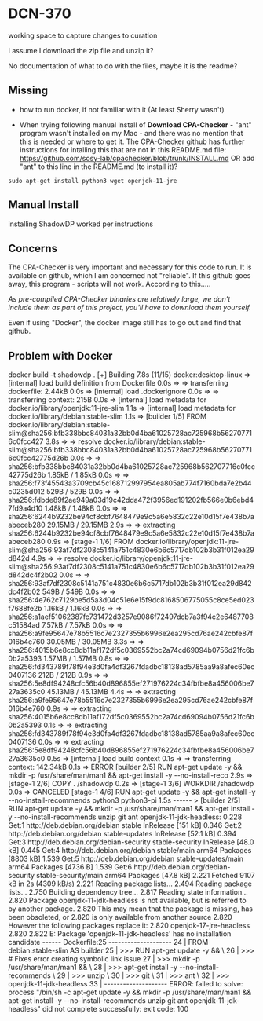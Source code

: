 # DCN-370
working space to capture changes to curation

I assume I download the zip file and unzip it?

No documentation of what to do with the files, maybe it is the readme?

## Missing ##
- how to run docker, if not familiar with it (At least Sherry wasn't)

- When trying following manual install of **Download CPA-Checker** - "ant" program wasn't installed on my Mac - and there was no mention that this is needed or where to get it. The CPA-Checker github has further instructions for intalling this that are not in this README.md file: https://github.com/sosy-lab/cpachecker/blob/trunk/INSTALL.md OR add "ant" to this line in the README.md (to install it)?

`sudo apt-get install python3 wget openjdk-11-jre`


## Manual Install ##
installing ShadowDP worked per instructions

## Concerns ##
The CPA-Checker is very important and necessary for this code to run. It is available on github, which I am concerned not "reliable". If this github goes away, this program - scripts will not work. According to this.....

_As pre-compiled CPA-Checker binaries are relatively large, we don't include them as part of this project, you'll have to download them yourself._

Even if using "Docker", the docker image still has to go out and find that github.

## Problem with Docker ##

<div>
docker build -t shadowdp .
[+] Building 7.8s (11/15)                                                                                      docker:desktop-linux
 => [internal] load build definition from Dockerfile                                                                           0.0s
 => => transferring dockerfile: 2.44kB                                                                                         0.0s
 => [internal] load .dockerignore                                                                                              0.0s
 => => transferring context: 215B                                                                                              0.0s
 => [internal] load metadata for docker.io/library/openjdk:11-jre-slim                                                         1.1s
 => [internal] load metadata for docker.io/library/debian:stable-slim                                                          1.1s
 => [builder 1/5] FROM docker.io/library/debian:stable-slim@sha256:bfb338bbc84031a32bb0d4ba61025728ac725968b562707716c0fcc427  3.8s
 => => resolve docker.io/library/debian:stable-slim@sha256:bfb338bbc84031a32bb0d4ba61025728ac725968b562707716c0fcc42775d26b    0.0s
 => => sha256:bfb338bbc84031a32bb0d4ba61025728ac725968b562707716c0fcc42775d26b 1.85kB / 1.85kB                                 0.0s
 => => sha256:f73f45543a3709cb45c168712997954ea805ab774f7160bda7e2b44c0235d012 529B / 529B                                     0.0s
 => => sha256:fdbde89f2ae949a03d19c42dda472f3956ed191202fb566e0b6ebd47fd9a4d10 1.48kB / 1.48kB                                 0.0s
 => => sha256:6244b9232be94cf8cbf7648479e9c5a6e5832c22e10d15f7e438b7aabeceb280 29.15MB / 29.15MB                               2.9s
 => => extracting sha256:6244b9232be94cf8cbf7648479e9c5a6e5832c22e10d15f7e438b7aabeceb280                                      0.9s
 => [stage-1 1/6] FROM docker.io/library/openjdk:11-jre-slim@sha256:93af7df2308c5141a751c4830e6b6c5717db102b3b31f012ea29d842d  4.9s
 => => resolve docker.io/library/openjdk:11-jre-slim@sha256:93af7df2308c5141a751c4830e6b6c5717db102b3b31f012ea29d842dc4f2b02   0.0s
 => => sha256:93af7df2308c5141a751c4830e6b6c5717db102b3b31f012ea29d842dc4f2b02 549B / 549B                                     0.0s
 => => sha256:4e762c7129be5d5a3d04c51e6e15f9dc8168506775055c8ce5ed023f7688fe2b 1.16kB / 1.16kB                                 0.0s
 => => sha256:a1aef51062387fc731472d3257e9086f72497dcb7a3f94c2e6487708c51584ad 7.57kB / 7.57kB                                 0.0s
 => => sha256:a9fe95647e78b5516c7e2327355b6996e2ea295cd76ae242cbfe87f016b4e760 30.05MB / 30.05MB                               3.3s
 => => sha256:4015b6e8cc8db11af172df5c0369552bc2a74cd69094b0756d21fc6b0b2a5393 1.57MB / 1.57MB                                 0.8s
 => => sha256:fd343789f78f94e3d0fa4df3267fdadbc18138ad5785aa9a8afec60ec0407136 212B / 212B                                     0.9s
 => => sha256:5e8df94248cfc56b40d896855ef271976224c34fbfbe8a456006be727a3635c0 45.13MB / 45.13MB                               4.4s
 => => extracting sha256:a9fe95647e78b5516c7e2327355b6996e2ea295cd76ae242cbfe87f016b4e760                                      0.9s
 => => extracting sha256:4015b6e8cc8db11af172df5c0369552bc2a74cd69094b0756d21fc6b0b2a5393                                      0.1s
 => => extracting sha256:fd343789f78f94e3d0fa4df3267fdadbc18138ad5785aa9a8afec60ec0407136                                      0.0s
 => => extracting sha256:5e8df94248cfc56b40d896855ef271976224c34fbfbe8a456006be727a3635c0                                      0.5s
 => [internal] load build context                                                                                              0.1s
 => => transferring context: 142.34kB                                                                                          0.1s
 => ERROR [builder 2/5] RUN apt-get update -y &&     mkdir -p /usr/share/man/man1 &&     apt-get install -y --no-install-reco  2.9s
 => [stage-1 2/6] COPY . /shadowdp                                                                                             0.2s
 => [stage-1 3/6] WORKDIR /shadowdp                                                                                            0.0s
 => CANCELED [stage-1 4/6] RUN apt-get update -y &&     apt-get install -y --no-install-recommends     python3     python3-pi  1.5s
------                                                                                                                              
 > [builder 2/5] RUN apt-get update -y &&     mkdir -p /usr/share/man/man1 &&     apt-get install -y --no-install-recommends     unzip     git     ant     openjdk-11-jdk-headless:
0.228 Get:1 http://deb.debian.org/debian stable InRelease [151 kB]
0.346 Get:2 http://deb.debian.org/debian stable-updates InRelease [52.1 kB]
0.394 Get:3 http://deb.debian.org/debian-security stable-security InRelease [48.0 kB]
0.445 Get:4 http://deb.debian.org/debian stable/main arm64 Packages [8803 kB]
1.539 Get:5 http://deb.debian.org/debian stable-updates/main arm64 Packages [4736 B]
1.539 Get:6 http://deb.debian.org/debian-security stable-security/main arm64 Packages [47.8 kB]
2.221 Fetched 9107 kB in 2s (4309 kB/s)
2.221 Reading package lists...
2.494 Reading package lists...
2.750 Building dependency tree...
2.817 Reading state information...
2.820 Package openjdk-11-jdk-headless is not available, but is referred to by another package.
2.820 This may mean that the package is missing, has been obsoleted, or
2.820 is only available from another source
2.820 However the following packages replace it:
2.820   openjdk-17-jre-headless
2.820 
2.822 E: Package 'openjdk-11-jdk-headless' has no installation candidate
------
Dockerfile:25
--------------------
  24 |     FROM debian:stable-slim AS builder
  25 | >>> RUN apt-get update -y && \
  26 | >>>     # Fixes error creating symbolic link issue
  27 | >>>     mkdir -p /usr/share/man/man1 && \
  28 | >>>     apt-get install -y --no-install-recommends \
  29 | >>>     unzip \
  30 | >>>     git \
  31 | >>>     ant \
  32 | >>>     openjdk-11-jdk-headless
  33 |     
--------------------
ERROR: failed to solve: process "/bin/sh -c apt-get update -y &&     mkdir -p /usr/share/man/man1 &&     apt-get install -y --no-install-recommends     unzip     git     ant     openjdk-11-jdk-headless" did not complete successfully: exit code: 100
</div>
